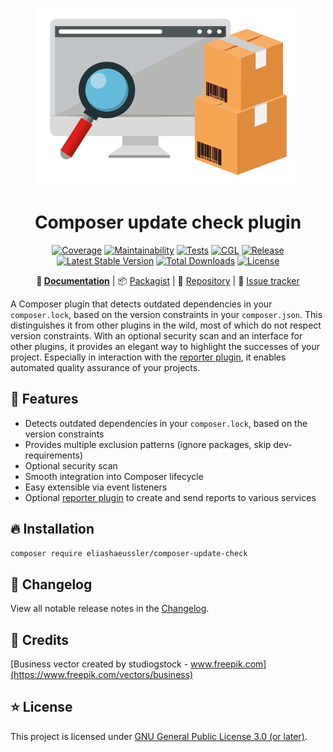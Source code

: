 <div align="center">

![Logo](docs/assets/img/logo.png)

# Composer update check plugin

[![Coverage](https://codecov.io/gh/eliashaeussler/composer-update-check/branch/main/graph/badge.svg?token=9AEQ0LRYU0)](https://codecov.io/gh/eliashaeussler/composer-update-check)
[![Maintainability](https://api.codeclimate.com/v1/badges/882ab3bb81b87d2b4a6d/maintainability)](https://codeclimate.com/github/eliashaeussler/composer-update-check/maintainability)
[![Tests](https://github.com/eliashaeussler/composer-update-check/actions/workflows/tests.yaml/badge.svg)](https://github.com/eliashaeussler/composer-update-check/actions/workflows/tests.yaml)
[![CGL](https://github.com/eliashaeussler/composer-update-check/actions/workflows/cgl.yaml/badge.svg)](https://github.com/eliashaeussler/composer-update-check/actions/workflows/cgl.yaml)
[![Release](https://github.com/eliashaeussler/composer-update-check/actions/workflows/release.yaml/badge.svg)](https://github.com/eliashaeussler/composer-update-check/actions/workflows/release.yaml)
[![Latest Stable Version](https://poser.pugx.org/eliashaeussler/composer-update-check/v)](https://packagist.org/packages/eliashaeussler/composer-update-check)
[![Total Downloads](https://poser.pugx.org/eliashaeussler/composer-update-check/downloads)](https://packagist.org/packages/eliashaeussler/composer-update-check)
[![License](https://poser.pugx.org/eliashaeussler/composer-update-check/license)](LICENSE.md)

**:orange_book:&nbsp;[Documentation](https://composer-update-check.elias-haeussler.de/)** |
:package:&nbsp;[Packagist](https://packagist.org/packages/eliashaeussler/composer-update-check) |
:floppy_disk:&nbsp;[Repository](https://github.com/eliashaeussler/composer-update-check) |
:bug:&nbsp;[Issue tracker](https://github.com/eliashaeussler/composer-update-check/issues)

</div>

A Composer plugin that detects outdated dependencies in your `composer.lock`, based on the
version constraints in your `composer.json`. This distinguishes it from other plugins in the
wild, most of which do not respect version constraints. With an optional security scan and
an interface for other plugins, it provides an elegant way to highlight the successes of
your project. Especially in interaction with the
[reporter plugin](https://github.com/eliashaeussler/composer-update-reporter), it enables
automated quality assurance of your projects.

## :rocket: Features

* Detects outdated dependencies in your `composer.lock`, based on the version constraints
* Provides multiple exclusion patterns (ignore packages, skip dev-requirements)
* Optional security scan
* Smooth integration into Composer lifecycle
* Easy extensible via event listeners
* Optional [reporter plugin](https://github.com/eliashaeussler/composer-update-reporter)
  to create and send reports to various services

## :fire: Installation

```bash
composer require eliashaeussler/composer-update-check
```

## :ship: Changelog

View all notable release notes in the [Changelog](CHANGELOG.md).

## :gem: Credits

[Business vector created by studiogstock - www.freepik.com](https://www.freepik.com/vectors/business)

## :star: License

This project is licensed under [GNU General Public License 3.0 (or later)](LICENSE.md).

